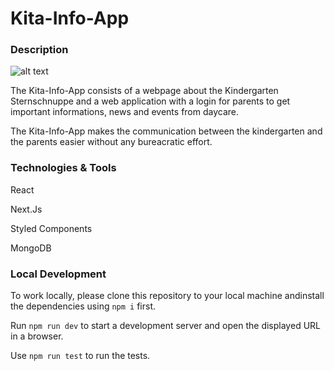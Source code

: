 # Kita-Info-App

### Description

![alt text](https://file%2B.vscode-resource.vscode-cdn.net/Users/maria/Documents/Projekte/kita-info/public/KitaInfo-Overview.png?version%3D1732193387175)

The Kita-Info-App consists of a webpage about the Kindergarten Sternschnuppe and a web application with a login for parents to get important informations, news and events from daycare.

The Kita-Info-App makes the communication between the kindergarten and the parents easier without any bureacratic effort.

### Technologies & Tools

React

Next.Js

Styled Components

MongoDB

### Local Development

To work locally, please clone this repository to your local machine andinstall the dependencies using `npm i` first.

Run `npm run dev` to start a development server and open the displayed URL in a browser.

Use `npm run test` to run the tests.
